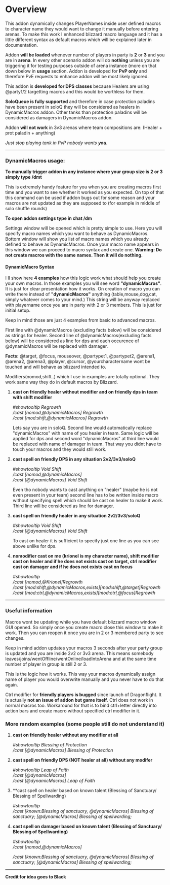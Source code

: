 # Overview
This addon dynamically changes PlayerNames inside user defined macros to character name they would want to change it manually before entering arenas. To make this work I enhanced blizzard macro language and it has a little different syntax as default macros which will be explained later in documentation.

Addon **will be loaded** whenever number of players in party is **2** or **3** and you are in **arena**. In every other scenario addon will do **nothing** unless you are triggering it for testing purposes outside of arena instance (more on that down below in **usage** section.
Addon is developed for **PvP only** and therefore PvE requests to enhance addon will be most likely ignored.

This addon is **developed for DPS classes** because Healers are using @party1/2 targetting macros and this would be worthless for them.

**SoloQueue is fully supported** and therefore in case protection paladins have been present in soloQ they will be considered as healers in DynamicMacros addon. Other tanks than protection paladins will be considered as damagers in DynamicMacros addon.

Addon **will not work** in 3v3 arenas where team compositions are: (Healer + prot paladin + anything)

*Just stop playing tank in PvP nobody wants **you**.*
___
### DynamicMacros usage:

**To manually trigger addon in any instance where your group size is 2 or 3 simply type /dmt**

This is extremely handy feature for you when you are creating macros first time and you want to see whether it worked as you expected. On top of that this command can be used if addon bugs out for some reason and your macros are not updated as they are supposed to (for example in middle of solo shuffle rounds)

**To open addon settings type in chat /dm**

Settings window will be opened which is pretty simple to use. Here you will specify macro names which you want to behave as DynamicMacros. Bottom window will show you list of macro names which you already defined to behave as DynamicMacros. Once your macro name appears in this window we can proceed to macro syntax and create one.
**Warning: Do not create macros with the same names. Then it will do nothing.**

#### DynamicMacro Syntax

I ll show here **4 examples** how this logic work what should help you create your own macros. 
In those examples you will see word **"dynamicMacros"**. It is just for clear presentation how it works. On creation of macro you can write there instead of **"dynamicMacros"** anything (table,mouse,dog,cat, simply whatever comes to your mind.) This string will be anyway replaced with playername once you are in party with 2 or 3 members. This is just for initial setup.

Keep in mind those are just 4 examples from basic to advanced macros. 

First line with @dynamicMacros (excluding facts below) will be considered as strings for healer. 
Second line of @dynamicMacros(excluding facts below) will be considered as line for dps and each occurence of @dynamicMacros will be replaced with damager. 

**Facts:** 
@target, @focus, mouseover, @partypet1, @partypet2, @arena1, @arena2, @arena3, @player, @cursor, @yourcharactername wont be touched and will behave as blizzard intended to.

Modifiers(nomod,shift..) which I use in examples are totally optional. They work same way they do in default macros by Blizzard.

1. **cast on friendly healer without modifier and on friendly dps in team with shift modifier**

    *#showtooltip Regrowth*   
    */cast [nomod,@dynamicMacros] Regrowth*   
    */cast [mod:shift,@dynamicMacros] Regrowth*
   
    Lets say you are in soloQ. Second line would automatically replace "dynamicMacros" with name of you healer in team. Same logic will be applied for dps and second word "dynamicMacros" at third line would be replaced with name of damager in team.
    That way you didnt have to touch your macros and they would still work.

2. **cast spell on friendly DPS in any situation 2v2/3v3/soloQ**
   
   *#showtooltip Void Shift*\
   */cast [nomod,@dynamicMacros]*   
   */cast [@dynamicMacros] Void Shift*
   
    Even tho nobody wants to cast anything on "healer" (maybe he is not even present in your team) second line has to be written inside macro without specifying spell which should be cast on healer to make it work. Third line will be considered as line for damager.

3. **cast spell on friendly healer in any situation 2v2/3v3/soloQ**
   
    *#showtooltip Void Shift*   
    */cast [@dynamicMacros] Void Shift*
   
    To cast on healer it is sufficient to specify just one line as you can see above unlike for dps.

4. **nomodifier cast on me (krionel is my character name), shift modifier cast on healer and if he does not exists cast on target, ctrl modifier cast on damager and if he does not exists cast on focus**
   
    *#showtooltip*   
    */cast [nomod,@Krionel]Regrowth*   
    */cast [mod:shift,@dynamicMacros,exists][mod:shift,@target]Regrowth*   
    */cast [mod:ctrl,@dynamicMacros,exists][mod:ctrl,@focus]Regrowth*
   
___
### Useful information
Macros wont be updating while you have default blizzard macro window GUI opened. So simply once you create macro close this window to make it work. Then you can reopen it once you are in 2 or 3 membered party to see changes.

Keep in mind addon updates your macros 3 seconds after your party group is updated and you are inside 2v2 or 3v3 arena. This means somebody leaves/joins/wentOffline/wentOnline/loadIntoArena and at the same time number of player in group is still 2 or 3.

This is the logic how it works. This way your macros dynamically assign name of player you would overwrite manually and you never have to do that again.

Ctrl modifier for **friendly players is bugged** since launch of Dragonflight. It is actually **not an issue of addon but game itself**. Ctrl does not work in normal macros too. Workaround for that is to bind ctrl+letter directly into action bars and create macro without specified ctrl modifier in it.

### More random examples (some people still do not understand it)

1. **cast on friendly healer without any modifier at all**

    *#showtooltip Blessing of Protection*   
    */cast [@dynamicMacros] Blessing of Protection*   

2. **cast spell on friendly DPS (NOT healer at all) without any modifer**
   
   *#showtooltip Leap of Faith*\
   */cast [@dynamicMacros]*   
   */cast [@dynamicMacros] Leap of Faith*

3. **cast spell on healer based on known talent (Blessing of Sanctuary/ Blessing of Spellwarding) 

   *#showtooltip*   
   */cast [known:Blessing of sanctuary, @dynamicMacros] Blessing of sanctuary; [@dynamicMacros] Blessing of spellwarding;*
   
4. **cast spell on damager based on known talent (Blessing of Sanctuary/ Blessing of Spellwarding)**

   *#showtooltip*   
   */cast [nomod,@dynamicMacros]*
   
   */cast [known:Blessing of sanctuary, @dynamicMacros] Blessing of sanctuary; [@dynamicMacros] Blessing of spellwarding;*

---

**Credit for idea goes to Black**
